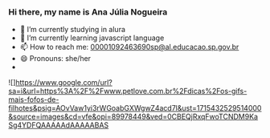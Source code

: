 ### Hi there, my name is Ana Júlia Nogueira

- 🔭 I’m currently studying in alura
- 🌱 I’m currently learning javascript language
- 📫 How to reach me: 00001092463690sp@al.educacao.sp.gov.br
- 😄 Pronouns: she/her
- 
![]https://www.google.com/url?sa=i&url=https%3A%2F%2Fwww.petlove.com.br%2Fdicas%2Fos-gifs-mais-fofos-de-filhotes&psig=AOvVaw1yi3rWGoabGXWgwZ4acd7l&ust=1715432529514000&source=images&cd=vfe&opi=89978449&ved=0CBEQjRxqFwoTCNDM9KaSg4YDFQAAAAAdAAAAABAS


